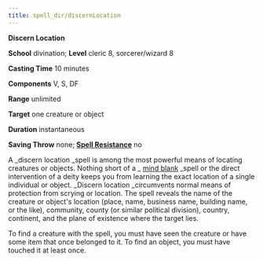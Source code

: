 ```yaml
---
title: spell_dir/discernLocation
---
```

 **Discern Location**

**School** divination; **Level** cleric 8, sorcerer/wizard 8

**Casting Time** 10 minutes

**Components** V, S, DF

**Range** unlimited

**Target** one creature or object

**Duration** instantaneous

**Saving Throw** none; **[Spell Resistance](../glossary#_spell-resistance)** no

A _discern location _spell is among the most powerful means of locating creatures or objects. Nothing short of a _ [mind blank](mindBlank#_mind-blank) _spell or the direct intervention of a deity keeps you from learning the exact location of a single individual or object. _Discern location _circumvents normal means of protection from scrying or location. The spell reveals the name of the creature or object's location (place, name, business name, building name, or the like), community, county (or similar political division), country, continent, and the plane of existence where the target lies.

To find a creature with the spell, you must have seen the creature or have some item that once belonged to it. To find an object, you must have touched it at least once.


